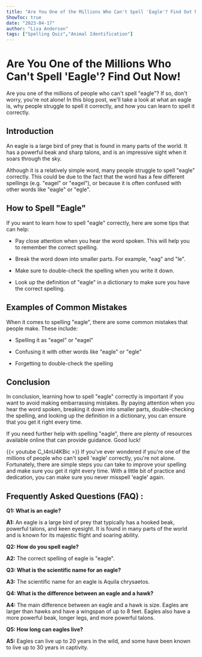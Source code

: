 ```yaml
---
title: "Are You One of the Millions Who Can't Spell 'Eagle'? Find Out Now!"
ShowToc: true 
date: "2023-04-17"
author: "Lisa Anderson" 
tags: ["Spelling Quiz","Animal Identification"]
---
```

# Are You One of the Millions Who Can't Spell 'Eagle'? Find Out Now!

Are you one of the millions of people who can't spell "eagle"? If so, don't worry, you're not alone! In this blog post, we'll take a look at what an eagle is, why people struggle to spell it correctly, and how you can learn to spell it correctly. 

## Introduction 

An eagle is a large bird of prey that is found in many parts of the world. It has a powerful beak and sharp talons, and is an impressive sight when it soars through the sky. 

Although it is a relatively simple word, many people struggle to spell "eagle" correctly. This could be due to the fact that the word has a few different spellings (e.g. "eagel" or "eagel"), or because it is often confused with other words like "eagle" or "egle". 

## How to Spell "Eagle" 

If you want to learn how to spell "eagle" correctly, here are some tips that can help: 

- Pay close attention when you hear the word spoken. This will help you to remember the correct spelling. 

- Break the word down into smaller parts. For example, "eag" and "le". 

- Make sure to double-check the spelling when you write it down. 

- Look up the definition of "eagle" in a dictionary to make sure you have the correct spelling. 

## Examples of Common Mistakes 

When it comes to spelling "eagle", there are some common mistakes that people make. These include: 

- Spelling it as "eagel" or "eagel" 

- Confusing it with other words like "eagle" or "egle" 

- Forgetting to double-check the spelling 

## Conclusion 

In conclusion, learning how to spell "eagle" correctly is important if you want to avoid making embarrassing mistakes. By paying attention when you hear the word spoken, breaking it down into smaller parts, double-checking the spelling, and looking up the definition in a dictionary, you can ensure that you get it right every time. 

If you need further help with spelling "eagle", there are plenty of resources available online that can provide guidance. Good luck!

{{< youtube C_I4nU4KBic >}} 
If you've ever wondered if you're one of the millions of people who can't spell 'eagle' correctly, you're not alone. Fortunately, there are simple steps you can take to improve your spelling and make sure you get it right every time. With a little bit of practice and dedication, you can make sure you never misspell 'eagle' again.

## Frequently Asked Questions (FAQ) :
**Q1: What is an eagle?**

**A1:** An eagle is a large bird of prey that typically has a hooked beak, powerful talons, and keen eyesight. It is found in many parts of the world and is known for its majestic flight and soaring ability.

**Q2: How do you spell eagle?**

**A2:** The correct spelling of eagle is "eagle". 

**Q3: What is the scientific name for an eagle?**

**A3:** The scientific name for an eagle is Aquila chrysaetos.

**Q4: What is the difference between an eagle and a hawk?**

**A4:** The main difference between an eagle and a hawk is size. Eagles are larger than hawks and have a wingspan of up to 8 feet. Eagles also have a more powerful beak, longer legs, and more powerful talons.

**Q5: How long can eagles live?**

**A5:** Eagles can live up to 20 years in the wild, and some have been known to live up to 30 years in captivity.





